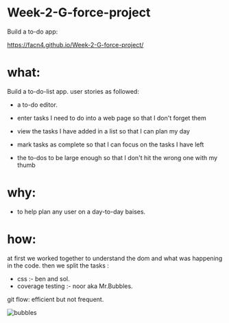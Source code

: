 # Week-2-G-force-project

Build a to-do app:

https://facn4.github.io/Week-2-G-force-project/

# what:

Build a to-do-list app. user stories as followed:

- a to-do editor.

- enter tasks I need to do into a web page so that I don't forget them

- view the tasks I have added in a list so that I can plan my day

- mark tasks as complete so that I can focus on the tasks I have left

- the to-dos to be large enough so that I don't hit the wrong one with my thumb

# why:

- to help plan any user on a day-to-day baises.

# how:

at first we worked together to understand the dom and what was happening in the code. then we split the tasks :

- css :- ben and sol.
- coverage testing :- noor aka Mr.Bubbles.

git flow: efficient but not frequent.

![bubbles](https://media.giphy.com/media/10S42gVFmZJ4eA/giphy.gif)
